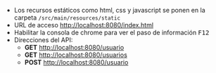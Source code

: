 
- Los recursos estáticos como html, css y javascript se ponen en la carpeta `/src/main/resources/static`
- URL de acceso [http://localhost:8080/index.html]()
- Habilitar la consola de chrome para ver el paso de información <kbd>F12<kbd>
- Direcciones del API:
    - __GET__  [http://localhost:8080/usuario]()
    - __GET__  [http://localhost:8080/usuarios]()
    - __POST__ [http://localhost:8080/usuario]()


